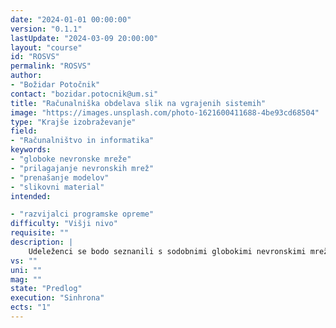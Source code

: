 ```yaml
---
date: "2024-01-01 00:00:00" 
version: "0.1.1"
lastUpdate: "2024-03-09 20:00:00"
layout: "course"
id: "ROSVS"
permalink: "ROSVS"
author:
- "Božidar Potočnik"
contact: "bozidar.potocnik@um.si"
title: "Računalniška obdelava slik na vgrajenih sistemih"
image: "https://images.unsplash.com/photo-1621600411688-4be93cd68504"
type: "Krajše izobraževanje"
field:
- "Računalništvo in informatika"
keywords:
- "globoke nevronske mreže"
- "prilagajanje nevronskih mrež"
- "prenašanje modelov"
- "slikovni material"
intended:

- "razvijalci programske opreme"
difficulty: "Višji nivo"
requisite: ""
description: |
    Udeleženci se bodo seznanili s sodobnimi globokimi nevronskimi mrežami, namenjenimi obdelovanju in analizi digitalnih slik. Razumeli bodo računske in prostorske zahteve za učenje in delovanje nevronskih mrež. Spoznali bodo postopke za prilagajanje in prenašanje globokih nevronskih mrež, naučenih na zmogljivih računalniških sistemih, na sisteme z omejeno računsko in pomnilniško močjo, kot so, na primer, vgrajeni sistemi. V praktičnih vajah bodo izkazali razumevanje teh principov pri uporabi modernih modelov za prepoznavo, detekcijo in analizo slikovnega materiala. Za vključitev v skupino se od udeležencev pričakuje osnovno razumevanje delovanja in implementiranja globokih nevronskih mrež.
vs: ""
uni: ""
mag: ""
state: "Predlog"
execution: "Sinhrona"
ects: "1"
---
```

